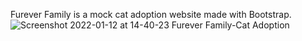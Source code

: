 Furever Family is a mock cat adoption website made with Bootstrap.
![Screenshot 2022-01-12 at 14-40-23 Furever Family-Cat Adoption](https://user-images.githubusercontent.com/82784152/149210210-71464c96-9d9c-44c9-99f1-d222e0fc7839.png)
